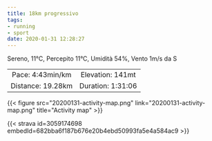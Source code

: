 ```yaml
---
title: 18km progressivo
tags:
- running
- sport
date: 2020-01-31 12:28:27
---
```

Sereno, 11°C, Percepito 11°C, Umidità 54%, Vento 1m/s da S

| | |
| :-: | :-: |
| Pace: 4:43min/km | Elevation: 141mt |
| Distance: 19.28km | Duration: 1:31:06 |



{{< figure src="20200131-activity-map.png" link="20200131-activity-map.png" title="Activity map" >}}


{{< strava id=3059174698 embedId=682bba6f187b676e20b4ebd50993fa5e4a584ac9 >}}
